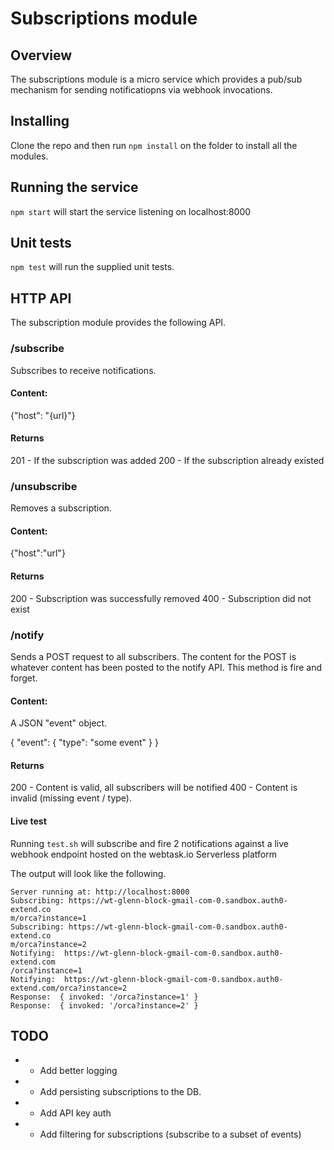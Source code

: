 # Subscriptions module

## Overview
The subscriptions module is a micro service which provides a pub/sub mechanism for sending notificatiopns via webhook invocations.

## Installing
Clone the repo and then run `npm install` on the folder to install all the modules.

## Running the service
`npm start` will start the service listening on localhost:8000

## Unit tests
`npm test` will run the supplied unit tests.

## HTTP API
The subscription module provides the following API.

### /subscribe ###
Subscribes to receive notifications. 

#### Content:

{"host": "{url}"}

#### Returns ####

201 - If the subscription was added
200 - If the subscription already existed

### /unsubscribe ###
Removes a subscription.

#### Content:

{"host":"url"}

#### Returns

200 - Subscription was successfully removed
400 - Subscription did not exist

### /notify ###
Sends a POST request to all subscribers. The content for the POST is whatever content has been posted to the notify API. This method is fire and forget. 

#### Content:
A JSON "event" object.

{
    "event": {
        "type": "some event"
    }
}

#### Returns
200 - Content is valid, all subscribers will be notified
400 - Content is invalid (missing event / type). 

#### Live test
Running `test.sh` will subscribe and fire 2 notifications against a live webhook endpoint hosted on the webtask.io Serverless platform

The output will look like the following.

```
Server running at: http://localhost:8000
Subscribing: https://wt-glenn-block-gmail-com-0.sandbox.auth0-extend.co
m/orca?instance=1
Subscribing: https://wt-glenn-block-gmail-com-0.sandbox.auth0-extend.co
m/orca?instance=2
Notifying:  https://wt-glenn-block-gmail-com-0.sandbox.auth0-extend.com
/orca?instance=1
Notifying:  https://wt-glenn-block-gmail-com-0.sandbox.auth0-extend.com/orca?instance=2
Response:  { invoked: '/orca?instance=1' }
Response:  { invoked: '/orca?instance=2' }
```



## TODO
* - Add better logging
* - Add persisting subscriptions to the DB.
* - Add API key auth
* - Add filtering for subscriptions (subscribe to a subset of events)






